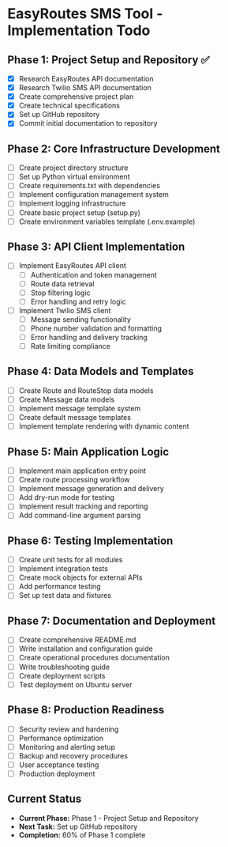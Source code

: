 # EasyRoutes SMS Tool - Implementation Todo

## Phase 1: Project Setup and Repository ✅
- [x] Research EasyRoutes API documentation
- [x] Research Twilio SMS API documentation  
- [x] Create comprehensive project plan
- [x] Create technical specifications
- [x] Set up GitHub repository
- [x] Commit initial documentation to repository

## Phase 2: Core Infrastructure Development
- [ ] Create project directory structure
- [ ] Set up Python virtual environment
- [ ] Create requirements.txt with dependencies
- [ ] Implement configuration management system
- [ ] Implement logging infrastructure
- [ ] Create basic project setup (setup.py)
- [ ] Create environment variables template (.env.example)

## Phase 3: API Client Implementation
- [ ] Implement EasyRoutes API client
  - [ ] Authentication and token management
  - [ ] Route data retrieval
  - [ ] Stop filtering logic
  - [ ] Error handling and retry logic
- [ ] Implement Twilio SMS client
  - [ ] Message sending functionality
  - [ ] Phone number validation and formatting
  - [ ] Error handling and delivery tracking
  - [ ] Rate limiting compliance

## Phase 4: Data Models and Templates
- [ ] Create Route and RouteStop data models
- [ ] Create Message data models
- [ ] Implement message template system
- [ ] Create default message templates
- [ ] Implement template rendering with dynamic content

## Phase 5: Main Application Logic
- [ ] Implement main application entry point
- [ ] Create route processing workflow
- [ ] Implement message generation and delivery
- [ ] Add dry-run mode for testing
- [ ] Implement result tracking and reporting
- [ ] Add command-line argument parsing

## Phase 6: Testing Implementation
- [ ] Create unit tests for all modules
- [ ] Implement integration tests
- [ ] Create mock objects for external APIs
- [ ] Add performance testing
- [ ] Set up test data and fixtures

## Phase 7: Documentation and Deployment
- [ ] Create comprehensive README.md
- [ ] Write installation and configuration guide
- [ ] Create operational procedures documentation
- [ ] Write troubleshooting guide
- [ ] Create deployment scripts
- [ ] Test deployment on Ubuntu server

## Phase 8: Production Readiness
- [ ] Security review and hardening
- [ ] Performance optimization
- [ ] Monitoring and alerting setup
- [ ] Backup and recovery procedures
- [ ] User acceptance testing
- [ ] Production deployment

## Current Status
- **Current Phase:** Phase 1 - Project Setup and Repository
- **Next Task:** Set up GitHub repository
- **Completion:** 60% of Phase 1 complete

